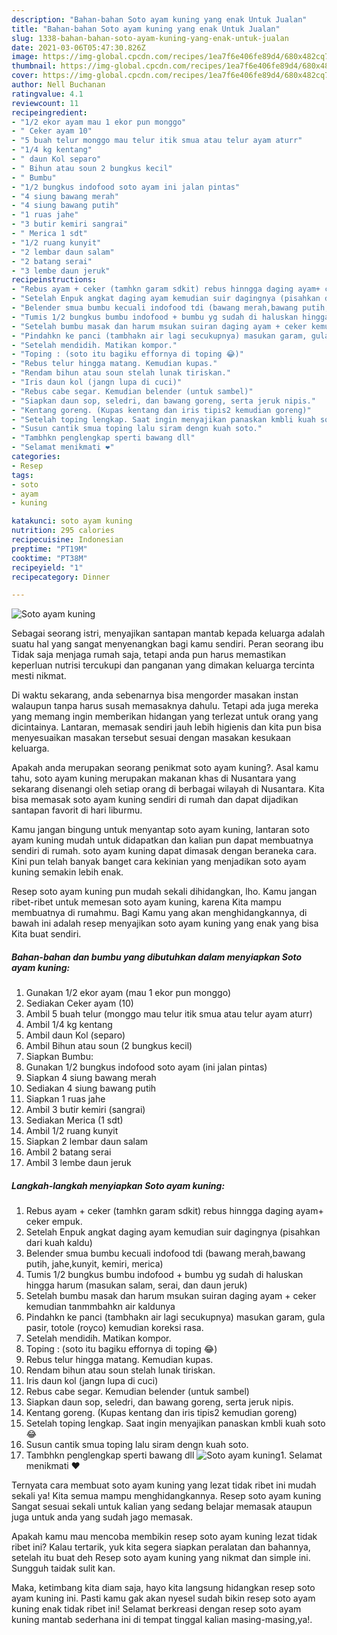 ```yaml
---
description: "Bahan-bahan Soto ayam kuning yang enak Untuk Jualan"
title: "Bahan-bahan Soto ayam kuning yang enak Untuk Jualan"
slug: 1338-bahan-bahan-soto-ayam-kuning-yang-enak-untuk-jualan
date: 2021-03-06T05:47:30.826Z
image: https://img-global.cpcdn.com/recipes/1ea7f6e406fe89d4/680x482cq70/soto-ayam-kuning-foto-resep-utama.jpg
thumbnail: https://img-global.cpcdn.com/recipes/1ea7f6e406fe89d4/680x482cq70/soto-ayam-kuning-foto-resep-utama.jpg
cover: https://img-global.cpcdn.com/recipes/1ea7f6e406fe89d4/680x482cq70/soto-ayam-kuning-foto-resep-utama.jpg
author: Nell Buchanan
ratingvalue: 4.1
reviewcount: 11
recipeingredient:
- "1/2 ekor ayam mau 1 ekor pun monggo"
- " Ceker ayam 10"
- "5 buah telur monggo mau telur itik smua atau telur ayam aturr"
- "1/4 kg kentang"
- " daun Kol separo"
- " Bihun atau soun 2 bungkus kecil"
- " Bumbu"
- "1/2 bungkus indofood soto ayam ini jalan pintas"
- "4 siung bawang merah"
- "4 siung bawang putih"
- "1 ruas jahe"
- "3 butir kemiri sangrai"
- " Merica 1 sdt"
- "1/2 ruang kunyit"
- "2 lembar daun salam"
- "2 batang serai"
- "3 lembe daun jeruk"
recipeinstructions:
- "Rebus ayam + ceker (tamhkn garam sdkit) rebus hinngga daging ayam+ ceker empuk."
- "Setelah Enpuk angkat daging ayam kemudian suir dagingnya (pisahkan dari kuah kaldu)"
- "Belender smua bumbu kecuali indofood tdi (bawang merah,bawang putih, jahe,kunyit, kemiri, merica)"
- "Tumis 1/2 bungkus bumbu indofood + bumbu yg sudah di haluskan hingga harum (masukan salam, serai, dan daun jeruk)"
- "Setelah bumbu masak dan harum msukan suiran daging ayam + ceker kemudian tanmmbahkn air kaldunya"
- "Pindahkn ke panci (tambhakn air lagi secukupnya) masukan garam, gula pasir, totole (royco) kemudian koreksi rasa."
- "Setelah mendidih. Matikan kompor."
- "Toping : (soto itu bagiku effornya di toping 😂)"
- "Rebus telur hingga matang. Kemudian kupas."
- "Rendam bihun atau soun stelah lunak tiriskan."
- "Iris daun kol (jangn lupa di cuci)"
- "Rebus cabe segar. Kemudian belender (untuk sambel)"
- "Siapkan daun sop, seledri, dan bawang goreng, serta jeruk nipis."
- "Kentang goreng. (Kupas kentang dan iris tipis2 kemudian goreng)"
- "Setelah toping lengkap. Saat ingin menyajikan panaskan kmbli kuah soto 😂"
- "Susun cantik smua toping lalu siram dengn kuah soto."
- "Tambhkn penglengkap sperti bawang dll"
- "Selamat menikmati ❤️"
categories:
- Resep
tags:
- soto
- ayam
- kuning

katakunci: soto ayam kuning 
nutrition: 295 calories
recipecuisine: Indonesian
preptime: "PT19M"
cooktime: "PT38M"
recipeyield: "1"
recipecategory: Dinner

---
```



![Soto ayam kuning](https://img-global.cpcdn.com/recipes/1ea7f6e406fe89d4/680x482cq70/soto-ayam-kuning-foto-resep-utama.jpg)

Sebagai seorang istri, menyajikan santapan mantab kepada keluarga adalah suatu hal yang sangat menyenangkan bagi kamu sendiri. Peran seorang ibu Tidak saja menjaga rumah saja, tetapi anda pun harus memastikan keperluan nutrisi tercukupi dan panganan yang dimakan keluarga tercinta mesti nikmat.

Di waktu  sekarang, anda sebenarnya bisa mengorder masakan instan walaupun tanpa harus susah memasaknya dahulu. Tetapi ada juga mereka yang memang ingin memberikan hidangan yang terlezat untuk orang yang dicintainya. Lantaran, memasak sendiri jauh lebih higienis dan kita pun bisa menyesuaikan masakan tersebut sesuai dengan masakan kesukaan keluarga. 



Apakah anda merupakan seorang penikmat soto ayam kuning?. Asal kamu tahu, soto ayam kuning merupakan makanan khas di Nusantara yang sekarang disenangi oleh setiap orang di berbagai wilayah di Nusantara. Kita bisa memasak soto ayam kuning sendiri di rumah dan dapat dijadikan santapan favorit di hari liburmu.

Kamu jangan bingung untuk menyantap soto ayam kuning, lantaran soto ayam kuning mudah untuk didapatkan dan kalian pun dapat membuatnya sendiri di rumah. soto ayam kuning dapat dimasak dengan beraneka cara. Kini pun telah banyak banget cara kekinian yang menjadikan soto ayam kuning semakin lebih enak.

Resep soto ayam kuning pun mudah sekali dihidangkan, lho. Kamu jangan ribet-ribet untuk memesan soto ayam kuning, karena Kita mampu membuatnya di rumahmu. Bagi Kamu yang akan menghidangkannya, di bawah ini adalah resep menyajikan soto ayam kuning yang enak yang bisa Kita buat sendiri.

<!--inarticleads1-->

##### Bahan-bahan dan bumbu yang dibutuhkan dalam menyiapkan Soto ayam kuning:

1. Gunakan 1/2 ekor ayam (mau 1 ekor pun monggo)
1. Sediakan  Ceker ayam (10)
1. Ambil 5 buah telur (monggo mau telur itik smua atau telur ayam aturr)
1. Ambil 1/4 kg kentang
1. Ambil  daun Kol (separo)
1. Ambil  Bihun atau soun (2 bungkus kecil)
1. Siapkan  Bumbu:
1. Gunakan 1/2 bungkus indofood soto ayam (ini jalan pintas)
1. Siapkan 4 siung bawang merah
1. Sediakan 4 siung bawang putih
1. Siapkan 1 ruas jahe
1. Ambil 3 butir kemiri (sangrai)
1. Sediakan  Merica (1 sdt)
1. Ambil 1/2 ruang kunyit
1. Siapkan 2 lembar daun salam
1. Ambil 2 batang serai
1. Ambil 3 lembe daun jeruk




<!--inarticleads2-->

##### Langkah-langkah menyiapkan Soto ayam kuning:

1. Rebus ayam + ceker (tamhkn garam sdkit) rebus hinngga daging ayam+ ceker empuk.
1. Setelah Enpuk angkat daging ayam kemudian suir dagingnya (pisahkan dari kuah kaldu)
1. Belender smua bumbu kecuali indofood tdi (bawang merah,bawang putih, jahe,kunyit, kemiri, merica)
1. Tumis 1/2 bungkus bumbu indofood + bumbu yg sudah di haluskan hingga harum (masukan salam, serai, dan daun jeruk)
1. Setelah bumbu masak dan harum msukan suiran daging ayam + ceker kemudian tanmmbahkn air kaldunya
1. Pindahkn ke panci (tambhakn air lagi secukupnya) masukan garam, gula pasir, totole (royco) kemudian koreksi rasa.
1. Setelah mendidih. Matikan kompor.
1. Toping : (soto itu bagiku effornya di toping 😂)
1. Rebus telur hingga matang. Kemudian kupas.
1. Rendam bihun atau soun stelah lunak tiriskan.
1. Iris daun kol (jangn lupa di cuci)
1. Rebus cabe segar. Kemudian belender (untuk sambel)
1. Siapkan daun sop, seledri, dan bawang goreng, serta jeruk nipis.
1. Kentang goreng. (Kupas kentang dan iris tipis2 kemudian goreng)
1. Setelah toping lengkap. Saat ingin menyajikan panaskan kmbli kuah soto 😂
1. Susun cantik smua toping lalu siram dengn kuah soto.
1. Tambhkn penglengkap sperti bawang dll
<img src="//assets-global.cpcdn.com/assets/icons/button_play-2c75c40dde080a61004c1f40b05d8f140eaff45d7e9e6481dc71c63d2e7c4909.png" alt="Soto ayam kuning">1. Selamat menikmati ❤️




Ternyata cara membuat soto ayam kuning yang lezat tidak ribet ini mudah sekali ya! Kita semua mampu menghidangkannya. Resep soto ayam kuning Sangat sesuai sekali untuk kalian yang sedang belajar memasak ataupun juga untuk anda yang sudah jago memasak.

Apakah kamu mau mencoba membikin resep soto ayam kuning lezat tidak ribet ini? Kalau tertarik, yuk kita segera siapkan peralatan dan bahannya, setelah itu buat deh Resep soto ayam kuning yang nikmat dan simple ini. Sungguh taidak sulit kan. 

Maka, ketimbang kita diam saja, hayo kita langsung hidangkan resep soto ayam kuning ini. Pasti kamu gak akan nyesel sudah bikin resep soto ayam kuning enak tidak ribet ini! Selamat berkreasi dengan resep soto ayam kuning mantab sederhana ini di tempat tinggal kalian masing-masing,ya!.

